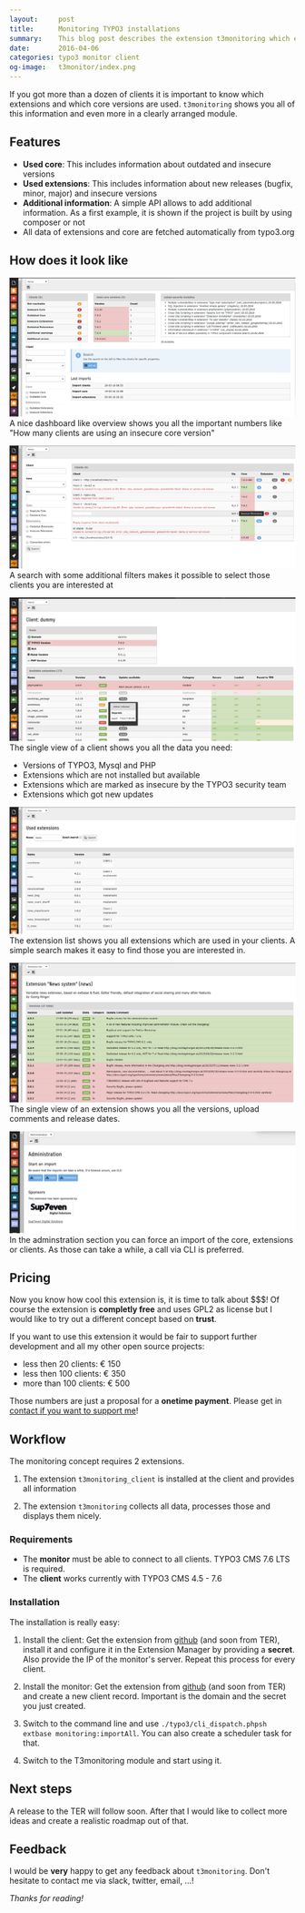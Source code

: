 ```yaml
---
layout:     post
title:      Monitoring TYPO3 installations
summary:    This blog post describes the extension t3monitoring which enables you to monitor all of your clients
date:       2016-04-06
categories: typo3 monitor client
og-image:   t3monitor/index.png
---
```

If you got more than a dozen of clients it is important to know which extensions and which core versions are used. 
`t3monitoring` shows you all of this information and even more in a clearly arranged module.
<!--more-->

## Features

- **Used core**: This includes information about outdated and insecure versions
- **Used extensions**: This includes information about new releases (bugfix, minor, major) and insecure versions
- **Additional information**: A simple API allows to add additional information. As a first example, it is shown if the project is built by using composer or not
- All data of extensions and core are fetched automatically from typo3.org

## How does it look like

![T3monitor Overview](/assets/t3monitor/index.png)
A nice dashboard like overview shows you all the important numbers like "How many clients are using an insecure core version"

![T3monitor Search](/assets/t3monitor/client-list.png)
A search with some additional filters makes it possible to select those clients you are interested at

![T3monitor Client](/assets/t3monitor/client-single.png)
The single view of a client shows you all the data you need:

- Versions of TYPO3, Mysql and PHP
- Extensions which are not installed but available
- Extensions which are marked as insecure by the TYPO3 security team
- Extensions which got new updates

![T3monitor Extension list](/assets/t3monitor/extension-list.png)
The extension list shows you all extensions which are used in your clients. A simple search makes it easy to find those you are interested in.

![T3monitor Extension single view](/assets/t3monitor/extension-show.png)
The single view of an extension shows you all the versions, upload comments and release dates.

![T3monitor Administration](/assets/t3monitor/administration.png)
In the adminstration section you can force an import of the core, extensions or clients. As those can take a while, a call via CLI is preferred.

## Pricing

Now you know how cool this extension is, it is time to talk about $$$! 
Of course the extension is **completly free** and uses GPL2 as license but I would like to try out a different concept based on **trust**.

If you want to use this extension it would be fair to support further development and all my other open source projects:

- less then 20 clients: € 150
- less then 100 clients: € 350
- more than 100 clients: € 500

Those numbers are just a proposal for a **onetime payment**. Please get in [contact if you want to support me](mailto:georg.ringer@gmail.com)!

## Workflow

The monitoring concept requires 2 extensions. 

1) The extension `t3monitoring_client` is installed at the client and provides all information

2) The extension `t3monitoring` collects all data, processes those and displays them nicely.

### Requirements

- The **monitor** must be able to connect to all clients. TYPO3 CMS 7.6 LTS is required.
- The **client** works currently with TYPO3 CMS 4.5 - 7.6

### Installation

The installation is really easy:

1) Install the client: Get the extension from [github](https://github.com/georgringer/t3monitoring_client) (and soon from TER), install it and configure it in the Extension Manager by providing a **secret**. Also provide the IP of the monitor's server. Repeat this process for every client.

2) Install the monitor: Get the extension from [github](https://github.com/georgringer/t3monitoring) (and soon from TER) and create a new client record. Important is the domain and the secret you just created.

3) Switch to the command line and use `./typo3/cli_dispatch.phpsh extbase monitoring:importAll`. You can also create a scheduler task for that.

4) Switch to the T3monitoring module and start using it.

## Next steps

A release to the TER will follow soon. After that I would like to collect more ideas and create a realistic roadmap out of that.

## Feedback

I would be **very** happy to get any feedback about `t3monitoring`. Don't hesitate to contact me via slack, twitter, email, ...! 

*Thanks for reading!*
